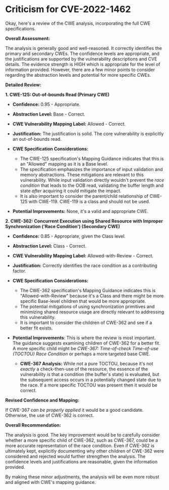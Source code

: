 # Criticism for CVE-2022-1462

Okay, here's a review of the CWE analysis, incorporating the full CWE specifications.

**Overall Assessment:**

The analysis is generally good and well-reasoned.  It correctly identifies the primary and secondary CWEs. The confidence levels are appropriate, and the justifications are supported by the vulnerability descriptions and CVE details. The evidence strength is HIGH which is appropriate for the level of information provided. However, there are a few minor points to consider regarding the abstraction levels and potential for more specific CWEs.

**Detailed Review:**

**1. CWE-125: Out-of-bounds Read (Primary CWE)**

*   **Confidence:** 0.95 - Appropriate.
*   **Abstraction Level:** Base - Correct.
*   **CWE Vulnerability Mapping Label:** Allowed - Correct.
*   **Justification:**  The justification is solid. The core vulnerability is explicitly an out-of-bounds read.
*   **CWE Specification Considerations:**
    *   The CWE-125 specification's Mapping Guidance indicates that this is an "Allowed" mapping as it is a Base level.
    *   The specification emphasizes the importance of input validation and memory abstractions. These mitigations are relevant to this vulnerability. While input validation directly wouldn't prevent the *race condition* that leads to the OOB read, validating the buffer length and state *after* acquiring it could mitigate the impact.
    *   It is also important to consider the parent/child relationship of CWE-125 with CWE-119.  CWE-119 is a class and should not be used.

*   **Potential Improvements:** None, it's a valid and appropriate CWE.

**2. CWE-362: Concurrent Execution using Shared Resource with Improper Synchronization ('Race Condition') (Secondary CWE)**

*   **Confidence:** 0.85 - Appropriate, given the Class level.
*   **Abstraction Level:** Class - Correct.
*   **CWE Vulnerability Mapping Label:** Allowed-with-Review - Correct.
*   **Justification:** Correctly identifies the race condition as a contributing factor.
*   **CWE Specification Considerations:**
    *   The CWE-362 specification's Mapping Guidance indicates this is "Allowed-with-Review" because it's a Class and there might be more specific Base-level children that would be more appropriate.
    *   The potential mitigations of using synchronization primitives and minimizing shared resource usage are directly relevant to addressing this vulnerability.
    *   It is important to consider the children of CWE-362 and see if a better fit exists.

*   **Potential Improvements**: This is where the review is most important. The guidance suggests examining children of CWE-362 for a better fit. A more specific child might be *CWE-367: Time-of-check Time-of-use (TOCTOU) Race Condition* or perhaps a more targeted base CWE.

    *  **CWE-367 Analysis:** While not a pure TOCTOU, because it's not *exactly* a check-then-use of the resource, the essence of the vulnerability *is* that a condition (the buffer's state) is evaluated, but the subsequent access occurs in a potentially changed state due to the race. If a more specific TOCTOU was present then it would be correct.

**Revised Confidence and Mapping:**

If CWE-367 *can be properly applied* it would be a good candidate. Otherwise, the use of CWE-362 is correct.

**Overall Recommendation:**

The analysis is good. The key improvement would be to carefully consider whether a more specific child of CWE-362, such as CWE-367, could be a more accurate representation of the race condition. Even if CWE-362 is ultimately kept, explicitly documenting why other children of CWE-362 were considered and rejected would further strengthen the analysis. The confidence levels and justifications are reasonable, given the information provided.

By making these minor adjustments, the analysis will be even more robust and aligned with CWE's mapping guidance.